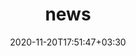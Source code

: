 ---
title: "news"
date: 2020-11-20T17:51:47+03:30
draft: false
headless: true

# all icons by [feathericons.com](https://https://feathericons.com//) are supported
show_news_icons: true
default_news_icon: "file-text"

num_news: 1

news_items:
- text: "I started  to be a part of the School Bag Project to launch Code Connect, a free bootcamp in Machine Learning & Programming for Afghan newcomer girls (grades 8-12)"
  extra_text: "April 2034."
  date: 2024-04-01

---